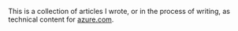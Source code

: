 This is a collection of articles I wrote, or in the process of writing, as technical content for [azure.com](http://azure.com). 
